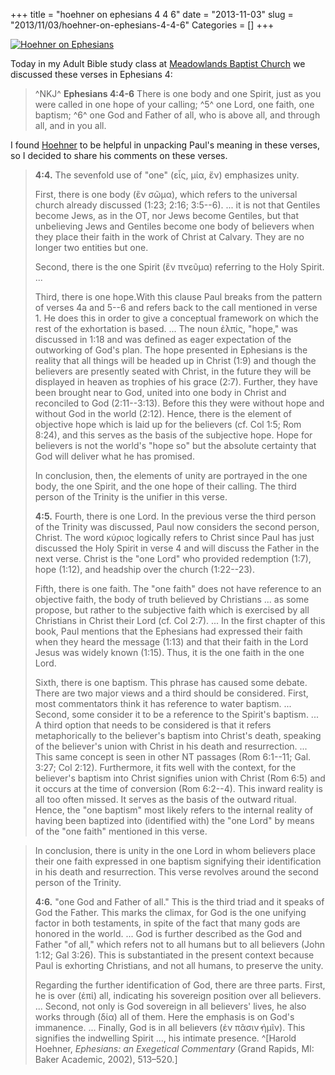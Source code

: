 +++
title = "hoehner on ephesians 4 4 6"
date = "2013-11-03"
slug = "2013/11/03/hoehner-on-ephesians-4-4-6"
Categories = []
+++

[![Hoehner on Ephesians](/images/2013/11/hoehner.jpg)][hoehner]

Today in my Adult Bible study class at [Meadowlands Baptist Church][] we discussed these verses in Ephesians 4:

> ^NKJ^ **Ephesians 4:4-6** There is one body and one Spirit, just as you were called in one hope of your calling; ^5^  one Lord, one faith, one baptism; ^6^  one God and Father of all, who is above all, and through all, and in you all. 

I found [Hoehner][hoehner] to be helpful in unpacking Paul's meaning in these verses, so I decided to share his comments on these verses. 

<!-- more -->

> **4:4.** The sevenfold use of "one" (εἷς, μία, ἕν) emphasizes unity. 
>
> First, there is one body (ἓν σῶμα), which refers to the universal church already discussed (1:23; 2:16; 3:5--6). ... it is not that Gentiles become Jews, as in the OT, nor Jews become Gentiles, but that unbelieving Jews and Gentiles become one body of believers when they place their faith in the work of Christ at Calvary. They are no longer two entities but one. 
>
> Second, there is the one Spirit (ἓν πνεῦμα) referring to the Holy Spirit. ... 
>
> Third, there is one hope.With this clause Paul breaks from the pattern of verses 4a and 5--6 and refers back to the call mentioned in verse 1. He does this in order to give a conceptual framework on which the rest of the exhortation is based. ... The noun ἐλπίς, "hope," was discussed in 1:18 and was defined as eager expectation of the outworking of God's plan. The hope presented in Ephesians is the reality that all things will be headed up in Christ (1:9) and though the believers are presently seated with Christ, in the future they will be displayed in heaven as trophies of his grace (2:7). Further, they have been brought near to God, united into one body in Christ and reconciled to God (2:11--3:13). Before this they were without hope and without God in the world (2:12). Hence, there is the element of objective hope which is laid up for the believers (cf. Col 1:5; Rom 8:24), and this serves as the basis of the subjective hope. Hope for believers is not the world's "hope so" but the absolute certainty that God will deliver what he has promised.
>
> In conclusion, then, the elements of unity are portrayed in the one body, the one Spirit, and the one hope of their calling. The third person of the Trinity is the unifier in this verse.
>
> **4:5.** Fourth, there is one Lord. In the previous verse the third person of the Trinity was discussed, Paul now considers the second person, Christ. The word κύριος logically refers to Christ since Paul has just discussed the Holy Spirit in verse 4 and will discuss the Father in the next verse. Christ is the "one Lord" who provided redemption (1:7), hope (1:12), and headship over the church (1:22--23).
> 
> Fifth, there is one faith. The "one faith" does not have reference to an objective faith, the body of truth believed by Christians ... as some propose, but rather to the subjective faith which is exercised by all Christians in Christ their Lord (cf. Col 2:7). ... In the first chapter of this book, Paul mentions that the Ephesians had expressed their faith when they heard the message (1:13) and that their faith in the Lord Jesus was widely known (1:15). Thus, it is the one faith in the one Lord.
> 
> Sixth, there is one baptism. This phrase has caused some debate. There are two major views and a third should be considered. First, most commentators think it has reference to water baptism. ... Second, some consider it to be a reference to the Spirit's baptism. ... A third option that needs to be considered is that it refers metaphorically to the believer's baptism into Christ's death, speaking of the believer's union with Christ in his death and resurrection. ... This same concept is seen in other NT passages (Rom 6:1--11; Gal. 3:27; Col 2:12). Furthermore, it fits well with the context, for the believer's baptism into Christ signifies union with Christ (Rom 6:5) and it occurs at the time of conversion (Rom 6:2--4). This inward reality is all too often missed. It serves as the basis of the outward ritual. Hence, the "one baptism" most likely refers to the internal reality of having been baptized into (identified with) the "one Lord" by means of the "one faith" mentioned in this verse.

> In conclusion, there is unity in the one Lord in whom believers place their one faith expressed in one baptism signifying their identification in his death and resurrection. This verse revolves around the second person of the Trinity.
>
> **4:6.** "one God and Father of all." This is the third triad and it speaks of God the Father. This marks the climax, for God is the one unifying factor in both testaments, in spite of the fact that many gods are honored in the world. ... God is further described as the God and Father "of all," which refers not to all humans but to all believers (John 1:12; Gal 3:26). This is substantiated in the present context because Paul is exhorting Christians, and not all humans, to preserve the unity.
> 
> Regarding the further identification of God, there are three parts. First, he is over (ἐπί) all, indicating his sovereign position over all believers. ... Second, not only is God sovereign in all believers' lives, he also works through (δία) all of them. Here the emphasis is on God's immanence. ... Finally, God is in all believers (ἐν πᾶσιν̓ ἡμῖν). This signifies the indwelling Spirit ..., his intimate presence. ^[Harold Hoehner, *Ephesians: an Exegetical Commentary* (Grand Rapids, MI: Baker Academic, 2002), 513–520.]

[Meadowlands Baptist Church]: http://www.meadowlandsbaptist.ca/
[hoehner]: http://www.amazon.ca/gp/product/0801026148/ref=as_li_qf_sp_asin_tl?ie=UTF8&camp=15121&creative=330641&creativeASIN=0801026148&linkCode=as2&tag=duncanjohns04-20
